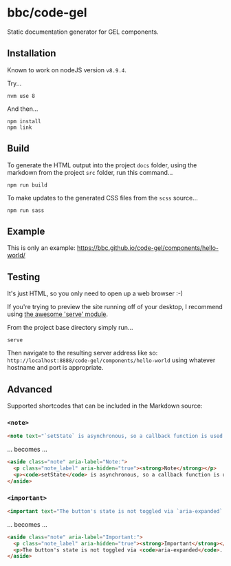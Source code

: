 # bbc/code-gel

Static documentation generator for GEL components.

## Installation

Known to work on nodeJS version `v8.9.4`.

Try...

`nvm use 8`

And then...

```
npm install
npm link
```

## Build

To generate the HTML output into the project `docs` folder, using the markdown from the project `src` folder, run this command...

`npm run build`

To make updates to the generated CSS files from the `scss` source...

`npm run sass`

## Example

This is only an example: https://bbc.github.io/code-gel/components/hello-world/

## Testing

It's just HTML, so you only need to open up a web browser :-)

If you're trying to preview the site running off of your desktop, I recommend using [the awesome 'serve' module](https://www.npmjs.com/package/serve).

From the project base directory simply run...

`serve`

Then navigate to the resulting server address like so: `http://localhost:8888/code-gel/components/hello-world` using whatever hostname and port is appropriate.

## Advanced

Supported shortcodes that can be included in the Markdown source:

### `<note>`

```html
<note text="`setState` is asynchronous, so a callback function is used to trigger the `focus()` method." />
```

... becomes ...

```html
<aside class="note" aria-label="Note:">
  <p class="note_label" aria-hidden="true"><strong>Note</strong></p>
  <p><code>setState</code> is asynchronous, so a callback function is used to trigger the <code>focus()</code> method.</p>
</aside>
```

### `<important>`

```html
<important text="The button's state is not toggled via `aria-expanded`. This is because the button label changes, and a simultaneous change in state would result in contradictory information." />
```

... becomes ...

```html
<aside class="note" aria-label="Important:">
  <p class="note_label" aria-hidden="true"><strong>Important</strong></p>
  <p>The button's state is not toggled via <code>aria-expanded</code>. This is because the button label changes, and a simultaneous change in state would result in contradictory information.</p>
</aside>
```
